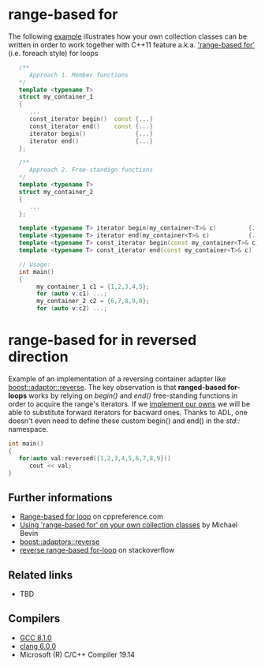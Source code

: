 # range-based for
The following [example](https://github.com/nikolaAV/Modern-Cpp/blob/master/range-based-for/my_own_collection.cpp) illustrates how your own collection classes can be written in order to work together with C++11 feature a.k.a. ['range-based for'](http://en.cppreference.com/w/cpp/language/range-for) (i.e. foreach style) for loops
```cpp
   /**
      Approach 1. Member functions
   */
   template <typename T>
   struct my_container_1
   {
      ...
      const_iterator begin()  const {...}
      const_iterator end()    const {...}
      iterator begin()              {...}
      iterator end()                {...}
   };

   /**
      Approach 2. Free-standign functions
   */
   template <typename T>
   struct my_container_2
   {
      ...
   };

   template <typename T> iterator begin(my_container<T>& c)         {...}
   template <typename T> iterator end(my_container<T>& c)           {... }
   template <typename T> const_iterator begin(const my_container<T>& c)   {...}
   template <typename T> const_iterator end(const my_container<T>& c)     {...}

   // Usage:
   int main()
   {
        my_container_1 c1 = {1,2,3,4,5};
        for (auto v:c1) ...;
        my_container_2 c2 = {6,7,8,9,0};
        for (auto v:c2) ...;
```

# range-based for in reversed direction

Example of an implementation of a reversing container adapter like [boost\::adaptor\::reverse](https://www.boost.org/doc/libs/1_56_0/libs/range/doc/html/range/reference/adaptors/reference/reversed.html#range.reference.adaptors.reference.reversed.reversed_example). The key observation is that __ranged-based for-loops__ works by relying on _begin()_ and _end()_ free-standing functions in order to acquire the range's iterators. If we [implement our owns](https://github.com/nikolaAV/Modern-Cpp/blob/master/range-based-for/reversed_range.cpp) we will be able to substitute forward iterators for bacward ones. Thanks to ADL, one doesn't even need to define these custom begin() and end() in the _std::_ namespace.
```cpp
int main()
{
   for(auto val:reversed({1,2,3,4,5,6,7,8,9}))
      cout << val;
}
```

## Further informations
* [Range-based for loop](http://en.cppreference.com/w/cpp/language/range-for) on cppreference.com
* [Using 'range-based for' on your own collection classes](https://mbevin.wordpress.com/2012/11/14/range-based-for/) by Michael Bevin
* [boost\::adaptors\::reverse](https://www.boost.org/doc/libs/1_56_0/libs/range/doc/html/range/reference/adaptors/reference/reversed.html#range.reference.adaptors.reference.reversed.reversed_example)
* [reverse range-based for-loop](https://stackoverflow.com/questions/8542591/c11-reverse-range-based-for-loop) on stackoverflow

## Related links
* TBD

## Compilers
* [GCC 8.1.0](https://wandbox.org/)
* [clang 6.0.0](https://wandbox.org/)
* Microsoft (R) C/C++ Compiler 19.14 
